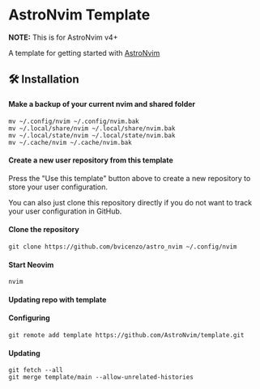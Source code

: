 # AstroNvim Template

**NOTE:** This is for AstroNvim v4+

A template for getting started with [AstroNvim](https://github.com/AstroNvim/AstroNvim)

## 🛠️ Installation

#### Make a backup of your current nvim and shared folder

```shell
mv ~/.config/nvim ~/.config/nvim.bak
mv ~/.local/share/nvim ~/.local/share/nvim.bak
mv ~/.local/state/nvim ~/.local/state/nvim.bak
mv ~/.cache/nvim ~/.cache/nvim.bak
```

#### Create a new user repository from this template

Press the "Use this template" button above to create a new repository to store your user configuration.

You can also just clone this repository directly if you do not want to track your user configuration in GitHub.

#### Clone the repository

```shell
git clone https://github.com/bvicenzo/astro_nvim ~/.config/nvim
```

#### Start Neovim

```shell
nvim
```

#### Updating repo with template

#### Configuring

```shell
git remote add template https://github.com/AstroNvim/template.git
```

#### Updating

```shell
git fetch --all
git merge template/main --allow-unrelated-histories
```
